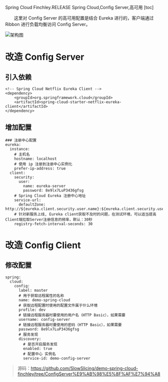 Spring Cloud Finchley.RELEASE
Spring Cloud,Config Server,高可用
[toc]

&emsp;&emsp;这里对 Config Server 的高可用配置是结合 Eureka 进行的，客户端通过 Ribbon 进行负载均衡访问 Config Server。

![架构图](http://img.lynchj.com/ff656245e39b414498c37a5fa8c18736.png)

# 改造 Config Server

## 引入依赖

```
<!-- Spring Cloud Netflix Eureka Client -->
<dependency>
	<groupId>org.springframework.cloud</groupId>
	<artifactId>spring-cloud-starter-netflix-eureka-client</artifactId>
</dependency>
```

## 增加配置

```
### 注册中心配置
eureka:
  instance:
    # 主机名
    hostname: localhost
    # 使用 ip 注册到注册中心实例化
    prefer-ip-address: true
  client:
    security:
      user:
        name: eureka-server
        password: 8e9lx7LuP3436gfsg
    # Spring Cloud Eureka 注册中心地址
    service-url:
      defaultZone: http://${eureka.client.security.user.name}:${eureka.client.security.user.password}@${eureka.instance.hostname}:8761/eureka/
    # 针对新服务上线, Eureka client获取不及时的问题，在测试环境，可以适当提高Client端拉取Server注册信息的频率，默认：30秒
    registry-fetch-interval-seconds: 30
```

# 改造 Config Client

## 修改配置

```
spring:
  cloud:
    config:
      label: master
      # 用于获取远程属性的名称
      name: demo-spring-cloud
      # 获取远程配置时使用的配置文件属于什么环境
      profile: dev
      # 链接远程服务器时要使用的用户名（HTTP Basic），如果需要
      username: config-server
      # 链接远程服务器时要使用的密码（HTTP Basic），如果需要
      password: 8e9lx7LuP3436gfsg
      # 服务发现
      discovery:
        # 是否开启服务发现
        enabled: true
        # 配置中心 实例名
        service-id: demo-config-server
```

> 源码：https://github.com/SlowSlicing/demo-spring-cloud-finchley/tree/ConfigServer%E9%AB%98%E5%8F%AF%E7%94%A8
